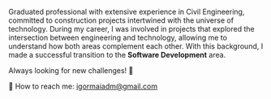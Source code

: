 Graduated professional with extensive experience in Civil Engineering, committed to construction projects intertwined with the universe of technology. During my career, I was involved in projects that explored the intersection between engineering and technology, allowing me to understand how both areas complement each other. With this background, I made a successful transition to the **Software Development** area.

Always looking for new challenges! 🚀

📧 How to reach me: igormaiadm@gmail.com
